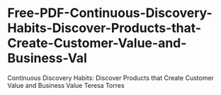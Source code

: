 # Free-PDF-Continuous-Discovery-Habits-Discover-Products-that-Create-Customer-Value-and-Business-Val
Continuous Discovery Habits: Discover Products that Create Customer Value and Business Value Teresa Torres
